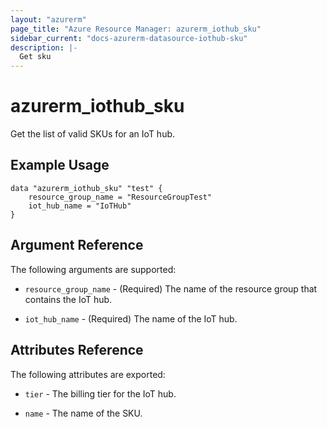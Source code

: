 ```yaml
---
layout: "azurerm"
page_title: "Azure Resource Manager: azurerm_iothub_sku"
sidebar_current: "docs-azurerm-datasource-iothub-sku"
description: |-
  Get sku
---
```


# azurerm\_iothub_sku

Get the list of valid SKUs for an IoT hub.

## Example Usage

```hcl
data "azurerm_iothub_sku" "test" {
	resource_group_name = "ResourceGroupTest"
	iot_hub_name = "IoTHub"
}

```

## Argument Reference

The following arguments are supported:

* `resource_group_name` - (Required) The name of the resource group that contains the IoT hub.

* `iot_hub_name` - (Required) The name of the IoT hub.

## Attributes Reference

The following attributes are exported:

* `tier` - The billing tier for the IoT hub.

* `name` - The name of the SKU.
